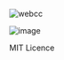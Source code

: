 ![webcc](https://github.com/gssusss/CC/assets/38189444/3a6abd95-f052-4855-9b5a-2bdf4f9cd5d0)

![image](https://github.com/gssusss/CC/assets/38189444/771c7c06-4ec0-4af9-9bf2-ccfb60fe3a55)

MIT Licence

